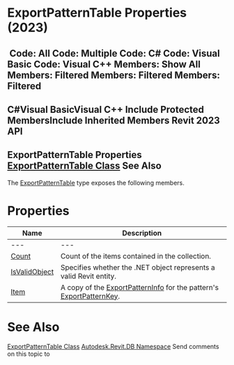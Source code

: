 # ExportPatternTable Properties (2023)

﻿
 Code: All Code: Multiple Code: C# Code: Visual Basic Code: Visual C++  Members: Show All Members: Filtered Members: Filtered Members: Filtered   
---  
C#Visual BasicVisual C++
Include Protected MembersInclude Inherited Members
Revit 2023 API  
---  
ExportPatternTable Properties  
[ExportPatternTable Class](3e87bc0e-e04b-f76a-2b06-82e951b5aec2.md "ExportPatternTable Class") See Also  
---  
The [ExportPatternTable](3e87bc0e-e04b-f76a-2b06-82e951b5aec2.md "ExportPatternTable Class") type exposes the following members.
# Properties
| Name | Description |
| --- | --- |
| --- | --- | --- |
| [Count](1a9439b4-d23d-6d6d-6ff2-999ffc8952a9.md "Count Property") | Count of the items contained in the collection. |
| [IsValidObject](a2511284-d9d9-3b11-db2f-206ca5d83f9b.md "IsValidObject Property") | Specifies whether the .NET object represents a valid Revit entity. |
| [Item](02045e44-0878-ade7-08b8-3746f1e3f9d2.md "Item Property") | A copy of the [ExportPatternInfo](17621c1b-5f57-2a25-6ff9-73dfc67d5024.md "ExportPatternInfo Class") for the pattern's [ExportPatternKey](8e55a491-0886-37f5-b867-e4eea95276eb.md "ExportPatternKey Class"). |

# See Also
[ExportPatternTable Class](3e87bc0e-e04b-f76a-2b06-82e951b5aec2.md "ExportPatternTable Class")
[Autodesk.Revit.DB Namespace](87546ba7-461b-c646-cbb1-2cb8f5bff8b2.md "Autodesk.Revit.DB Namespace")
Send comments on this topic to 